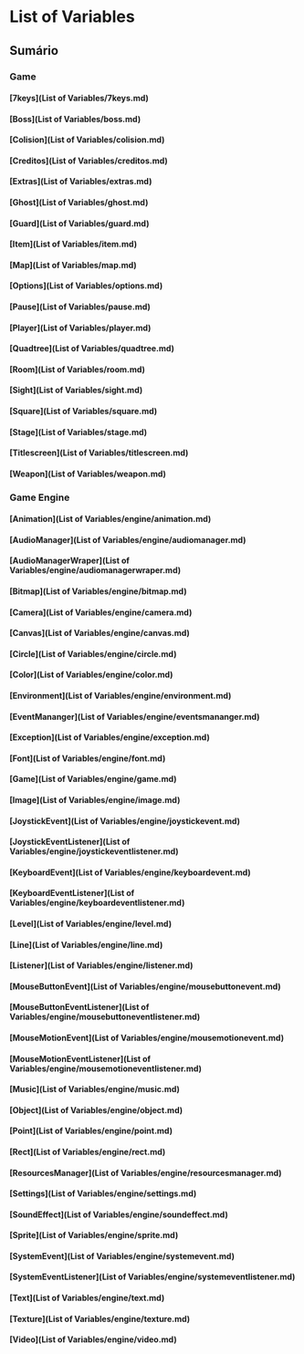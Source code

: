 # List of Variables

## Sumário
### Game
#### [7keys](List of Variables/7keys.md)
#### [Boss](List of Variables/boss.md)
#### [Colision](List of Variables/colision.md)
#### [Creditos](List of Variables/creditos.md)
#### [Extras](List of Variables/extras.md)
#### [Ghost](List of Variables/ghost.md)
#### [Guard](List of Variables/guard.md)
#### [Item](List of Variables/item.md)
#### [Map](List of Variables/map.md)
#### [Options](List of Variables/options.md)
#### [Pause](List of Variables/pause.md)
#### [Player](List of Variables/player.md)
#### [Quadtree](List of Variables/quadtree.md)
#### [Room](List of Variables/room.md)
#### [Sight](List of Variables/sight.md)
#### [Square](List of Variables/square.md)
#### [Stage](List of Variables/stage.md)
#### [Titlescreen](List of Variables/titlescreen.md)
#### [Weapon](List of Variables/weapon.md)
### Game Engine
#### [Animation](List of Variables/engine/animation.md)
#### [AudioManager](List of Variables/engine/audiomanager.md)
#### [AudioManagerWraper](List of Variables/engine/audiomanagerwraper.md)
#### [Bitmap](List of Variables/engine/bitmap.md)
#### [Camera](List of Variables/engine/camera.md)
#### [Canvas](List of Variables/engine/canvas.md)
#### [Circle](List of Variables/engine/circle.md)
#### [Color](List of Variables/engine/color.md)
#### [Environment](List of Variables/engine/environment.md)
#### [EventMananger](List of Variables/engine/eventsmananger.md)
#### [Exception](List of Variables/engine/exception.md)
#### [Font](List of Variables/engine/font.md)
#### [Game](List of Variables/engine/game.md)
#### [Image](List of Variables/engine/image.md)
#### [JoystickEvent](List of Variables/engine/joystickevent.md)
#### [JoystickEventListener](List of Variables/engine/joystickeventlistener.md)
#### [KeyboardEvent](List of Variables/engine/keyboardevent.md)
#### [KeyboardEventListener](List of Variables/engine/keyboardeventlistener.md)
#### [Level](List of Variables/engine/level.md)
#### [Line](List of Variables/engine/line.md)
#### [Listener](List of Variables/engine/listener.md)
#### [MouseButtonEvent](List of Variables/engine/mousebuttonevent.md)
#### [MouseButtonEventListener](List of Variables/engine/mousebuttoneventlistener.md)
#### [MouseMotionEvent](List of Variables/engine/mousemotionevent.md)
#### [MouseMotionEventListener](List of Variables/engine/mousemotioneventlistener.md)
#### [Music](List of Variables/engine/music.md)
#### [Object](List of Variables/engine/object.md)
#### [Point](List of Variables/engine/point.md)
#### [Rect](List of Variables/engine/rect.md)
#### [ResourcesManager](List of Variables/engine/resourcesmanager.md)
#### [Settings](List of Variables/engine/settings.md)
#### [SoundEffect](List of Variables/engine/soundeffect.md)
#### [Sprite](List of Variables/engine/sprite.md)
#### [SystemEvent](List of Variables/engine/systemevent.md)
#### [SystemEventListener](List of Variables/engine/systemeventlistener.md)
#### [Text](List of Variables/engine/text.md)
#### [Texture](List of Variables/engine/texture.md)
#### [Video](List of Variables/engine/video.md)

